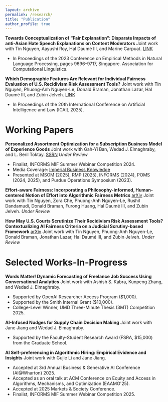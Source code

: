 ```yaml
---
layout: archive
permalink: /research/
title: "Publication"
author_profile: true
---
```


**Towards Conceptualization of “Fair Explanation”: Disparate Impacts of anti-Asian Hate Speech Explanations on Content Moderators** Joint work with Tin Nguyen, Aayushi Roy, Hal Daumé III, and Marine Carpuat. [LINK](https://aclanthology.org/2023.emnlp-main.602) 
 * In Proceedings of the 2023 Conference on Empirical Methods in Natural Language Processing, pages 9696–9717, Singapore. Association for Computational Linguistics.

**Which Demographic Features Are Relevant for Individual Fairness Evaluation of U.S. Recidivism Risk Assessment Tools?** Joint work with Tin Nguyen, Phuong-Anh Nguyen-Le, Donald Braman, Jonathan Lazar, Hal Daumé III, and Zubin Jelveh. [LINK](https://www.arxiv.org/pdf/2505.09868) 
 * In Proceedings of the 20th International Conference on Artificial Intelligence and Law (ICAIL 2025).

# Working Papers
**Personalized Assortment Optimization for a Subscription Business Model of Experience Goods** Joint work with Gah-Yi Ban, Wedad J. Elmaghraby, and L. Beril Toktay. [SSRN](https://ssrn.com/abstract=5159539) *Under Review*
 * Finalist, INFORMS MIF Summer Webinar Competition 2024.
 * Media Coverage: [Imperial Business Knowledge](https://www.imperial.ac.uk/business-school/ib-knowledge/entrepreneurship-innovation/ai-powered-rental-fashion-smarter-recommendations/) 
 * Presented at MSOM (2025), RMP (2025), INFORMS (2024), POMS (2024, 2025), and Purdue Operations Symposium (2023). 
 <!-- * Scheduled to present at RMP 2025.  -->
 <!-- * Presented by my coauthors at the Imperial President's PhD Scholars Research Symposium 2024, NYU Stern TOPS Seminar, Umich Ross TO Seminar, European TOM Seminar, NOVA University Lisbon, Durham University, and London Operations Researchers Day.  -->

**Effort-aware Fairness: Incorporating a Philosophy-informed, Human-centered Notion of Effort into Algorithmic Fairness Metrics** [arXiv](https://arxiv.org/pdf/2505.19317) Joint work with Tin Nguyen, Zora Che, Phuong-Anh Nguyen-Le, Rushil Dandamudi, Donald Braman, Furong Huang, Hal Daumé III, and Zubin Jelveh. *Under Review*
 <!-- * Accepted at ACM Symposium on Computer Science & Law, 2025 (WIP). -->

**How May U.S. Courts Scrutinize Their Recidivism Risk Assessment Tools? Contextualizing AI Fairness Criteria on a Judicial Scrutiny-based Framework** [arXiv](https://arxiv.org/abs/2505.02749) Joint work with Tin Nguyen, Phuong-Anh Nguyen-Le, Donald Braman, Jonathan Lazar, Hal Daumé III, and Zubin Jelveh. *Under Review*

# Selected Works-In-Progress
**Words Matter! Dynamic Forecasting of Freelance Job Success Using Conversational Analytics** Joint work with Ashish S. Kabra, Kunpeng Zhang, and Wedad J. Elmaghraby.
 * Supported by OpenAI Researcher Access Program ($1,000). 
 * Supported by the Smith Internal Grant ($10,000). 
 * College-Level Winner, UMD Three-Minute Thesis (3MT) Competition 2025.
 <!-- * Presented at Purdue Operations Conference (2024), POMS (2023, 2024), INFORMS (2023), and Smith DOIT Doctoral Consortium (2023, 2024). -->

**AI-Infused Nudges for Supply Chain Decision Making** Joint work with Jane Jiang and Wedad J. Elmaghraby.
 * Supported by the Faculty-Student Research Award (FSRA, $15,000) from the Graduate School.

**AI Self-preferencing in Algorithmic Hiring: Empirical Evidence and Insights** Joint work with Gujie Li and Jane Jiang. 
 * Accepted at 3rd Annual Business & Generative AI Conference (AI@Wharton) 2025. 
 * Accepted as an oral talk at ACM Conference on Equity and Access in Algorithms, Mechanisms, and Optimization (EAAMO'25). 
 * Accepted at 2025 Markets & Society Conference. 
 * Finalist, INFORMS MIF Summer Webinar Competition 2025.

 <!-- * Presented at Smith DOIT Doctoral Consortium 2025, POMS (2025). -->


<!-- **Hide and Seek at the German Federal Constitutional Court: Identifying the Justice Referee with Author Topic Model** Joint work with Tin Nguyen, Andrew Mao, Jordan Boyd-Graber, and Christoph Engel. -->
<!-- 
**Bipartite Networked Multi-agent Reinforcement Learning for Decentralized Matching Markets** Joint work with Yan Xu.
 * Accepted by Yale 2024 Conference on AI/ML/BA.
 * Presented at POMS Conference 2024, Minneapolis, MN. -->



